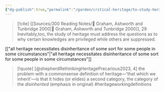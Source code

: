 ```yaml
---
{"dg-publish":true,"permalink":"/garden/critical-heritage/to-study-heritage-is-to-examine-why-some-inheritances-are-more-privileged-than-others/","created":"2024-07-10T11:13:43.003+08:00","updated":"2024-09-04T15:27:13.344+08:00"}
---
```


> [!cite] [[Sources/300 Reading Notes/📖 Graham, Ashworth and Tunbridge 2000\|📖 Graham, Ashworth and Tunbridge 2000]], 29
> Inevitably,too, the study of heritage must address the questions as to why certain knowledges are privileged while others are suppressed. 

[["all heritage necessitates disinheritance of some sort for some people in some circumstances"\|"all heritage necessitates disinheritance of some sort for some people in some circumstances"]]

> [!quote] [@shepherdRethinkingHeritagePrecarious2023, 4]
> the problem with a commonsense definition of heritage—'that which we inherit'—is that it hides (or elides) a second category, the category of the *disinherited* (emphasis in original) #heritageworkingdefinitions 



